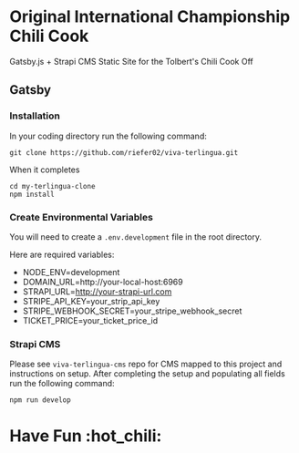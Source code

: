 # Original International Championship Chili Cook

Gatsby.js + Strapi CMS Static Site for the Tolbert's Chili Cook Off
## Gatsby

### Installation

In your coding directory run the following command:

```
git clone https://github.com/riefer02/viva-terlingua.git
```

When it completes

```
cd my-terlingua-clone
npm install
```

### Create Environmental Variables

You will need to create a `.env.development` file in the root directory.

Here are required variables:

* NODE_ENV=development
* DOMAIN_URL=http://your-local-host:6969
* STRAPI_URL=http://your-strapi-url.com
* STRIPE_API_KEY=your_strip_api_key
* STRIPE_WEBHOOK_SECRET=your_stripe_webhook_secret
* TICKET_PRICE=your_ticket_price_id

### Strapi CMS

Please see `viva-terlingua-cms` repo for CMS mapped to this project and instructions on setup. After completing the setup and populating all fields run the following command:

```
npm run develop
```

# Have Fun :hot_chili: